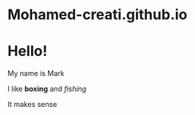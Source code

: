 # Mohamed-creati.github.io
<h1>Hello!</h1>
<p>My name is Mark</p>
<p>I like <b>boxing</b> and <i>fishing</i></p>

<p>It makes sense</p>
